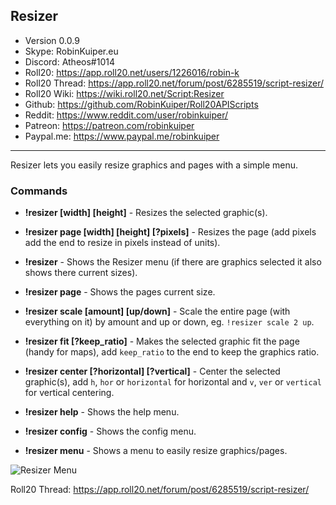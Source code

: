 ## Resizer

* Version 0.0.9
* Skype: RobinKuiper.eu
* Discord: Atheos#1014
* Roll20: https://app.roll20.net/users/1226016/robin-k
* Roll20 Thread: https://app.roll20.net/forum/post/6285519/script-resizer/
* Roll20 Wiki: https://wiki.roll20.net/Script:Resizer
* Github: https://github.com/RobinKuiper/Roll20APIScripts
* Reddit: https://www.reddit.com/user/robinkuiper/
* Patreon: https://patreon.com/robinkuiper
* Paypal.me: https://www.paypal.me/robinkuiper

---

Resizer lets you easily resize graphics and pages with a simple menu.

### Commands

* **!resizer [width] [height]** - Resizes the selected graphic(s).
* **!resizer page [width] [height] [?pixels]** - Resizes the page (add pixels add the end to resize in pixels instead of units).

* **!resizer** - Shows the Resizer menu (if there are graphics selected it also shows there current sizes).
* **!resizer page** - Shows the pages current size.

* **!resizer scale [amount] [up/down]** - Scale the entire page (with everything on it) by amount and up or down, eg. `!resizer scale 2 up`.
* **!resizer fit [?keep_ratio]** - Makes the selected graphic fit the page (handy for maps), add `keep_ratio` to the end to keep the graphics ratio.
* **!resizer center [?horizontal] [?vertical]** - Center the selected graphic(s), add `h`, `hor` or `horizontal` for horizontal and `v`, `ver` or `vertical` for vertical centering.

* **!resizer help** - Shows the help menu.
* **!resizer config** - Shows the config menu.
* **!resizer menu** - Shows a menu to easily resize graphics/pages.

![Resizer Menu](https://i.imgur.com/yiQIchr.png "Resizer Menu")

Roll20 Thread: https://app.roll20.net/forum/post/6285519/script-resizer/